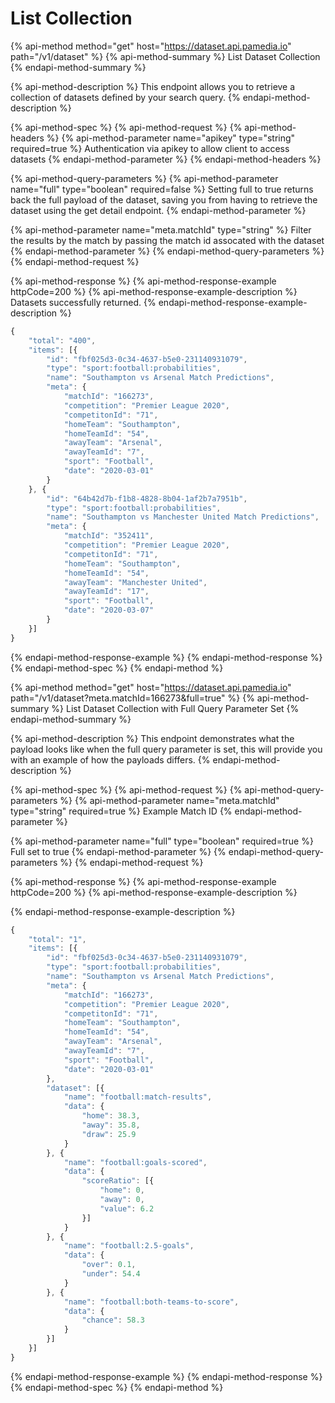 # List Collection

{% api-method method="get" host="https://dataset.api.pamedia.io" path="/v1/dataset" %}
{% api-method-summary %}
List Dataset Collection
{% endapi-method-summary %}

{% api-method-description %}
This endpoint allows you to retrieve a collection of datasets defined by your search query.
{% endapi-method-description %}

{% api-method-spec %}
{% api-method-request %}
{% api-method-headers %}
{% api-method-parameter name="apikey" type="string" required=true %}
Authentication via apikey to allow client to access datasets
{% endapi-method-parameter %}
{% endapi-method-headers %}

{% api-method-query-parameters %}
{% api-method-parameter name="full" type="boolean" required=false %}
Setting full to true returns back the full payload of the dataset, saving you from having to retrieve the dataset using the get detail endpoint.
{% endapi-method-parameter %}

{% api-method-parameter name="meta.matchId" type="string" %}
Filter the results by the match by passing the match id assocated with the dataset
{% endapi-method-parameter %}
{% endapi-method-query-parameters %}
{% endapi-method-request %}

{% api-method-response %}
{% api-method-response-example httpCode=200 %}
{% api-method-response-example-description %}
Datasets successfully returned.
{% endapi-method-response-example-description %}

```javascript
{
	"total": "400",
	"items": [{
		"id": "fbf025d3-0c34-4637-b5e0-231140931079",
		"type": "sport:football:probabilities",
		"name": "Southampton vs Arsenal Match Predictions",
		"meta": {
			"matchId": "166273",
			"competition": "Premier League 2020",
			"competitonId": "71",
			"homeTeam": "Southampton",
			"homeTeamId": "54",
			"awayTeam": "Arsenal",
			"awayTeamId": "7",
			"sport": "Football",
			"date": "2020-03-01"
		}
	}, {
		"id": "64b42d7b-f1b8-4828-8b04-1af2b7a7951b",
		"type": "sport:football:probabilities",
		"name": "Southampton vs Manchester United Match Predictions",
		"meta": {
			"matchId": "352411",
			"competition": "Premier League 2020",
			"competitonId": "71",
			"homeTeam": "Southampton",
			"homeTeamId": "54",
			"awayTeam": "Manchester United",
			"awayTeamId": "17",
			"sport": "Football",
			"date": "2020-03-07"
		}
	}]
}
```
{% endapi-method-response-example %}
{% endapi-method-response %}
{% endapi-method-spec %}
{% endapi-method %}

{% api-method method="get" host="https://dataset.api.pamedia.io" path="/v1/dataset?meta.matchId=166273&full=true" %}
{% api-method-summary %}
List Dataset Collection with Full Query Parameter Set 
{% endapi-method-summary %}

{% api-method-description %}
This endpoint demonstrates what the payload looks like when the full query parameter is set, this will provide you with an example of how the payloads differs.
{% endapi-method-description %}

{% api-method-spec %}
{% api-method-request %}
{% api-method-query-parameters %}
{% api-method-parameter name="meta.matchId" type="string" required=true %}
Example Match ID
{% endapi-method-parameter %}

{% api-method-parameter name="full" type="boolean" required=true %}
Full set to true
{% endapi-method-parameter %}
{% endapi-method-query-parameters %}
{% endapi-method-request %}

{% api-method-response %}
{% api-method-response-example httpCode=200 %}
{% api-method-response-example-description %}

{% endapi-method-response-example-description %}

```javascript
{
	"total": "1",
	"items": [{
		"id": "fbf025d3-0c34-4637-b5e0-231140931079",
		"type": "sport:football:probabilities",
		"name": "Southampton vs Arsenal Match Predictions",
		"meta": {
			"matchId": "166273",
			"competition": "Premier League 2020",
			"competitonId": "71",
			"homeTeam": "Southampton",
			"homeTeamId": "54",
			"awayTeam": "Arsenal",
			"awayTeamId": "7",
			"sport": "Football",
			"date": "2020-03-01"
		},
		"dataset": [{
			"name": "football:match-results",
			"data": {
				"home": 38.3,
				"away": 35.8,
				"draw": 25.9
			}
		}, {
			"name": "football:goals-scored",
			"data": {
				"scoreRatio": [{
					"home": 0,
					"away": 0,
					"value": 6.2
				}]
			}
		}, {
			"name": "football:2.5-goals",
			"data": {
				"over": 0.1,
				"under": 54.4
			}
		}, {
			"name": "football:both-teams-to-score",
			"data": {
				"chance": 58.3
			}
		}]
	}]
}
```
{% endapi-method-response-example %}
{% endapi-method-response %}
{% endapi-method-spec %}
{% endapi-method %}

